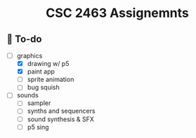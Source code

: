<h1 align="center">
    <br>
    CSC 2463 Assignemnts
    <br>
</h1>

## 📝 To-do
- [ ] graphics
  - [X] drawing w/ p5
  - [X] paint app
  - [ ] sprite animation
  - [ ] bug squish
- [ ] sounds
  - [ ] sampler
  - [ ] synths and sequencers
  - [ ] sound synthesis & SFX
  - [ ] p5 sing
